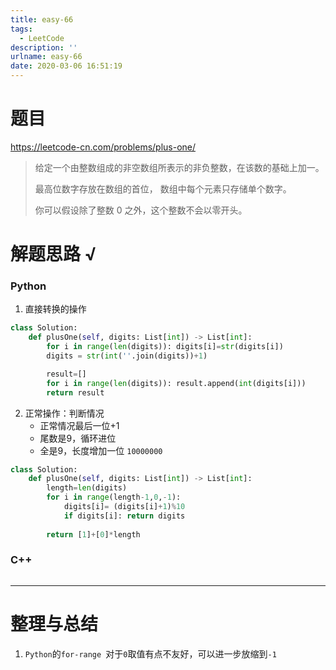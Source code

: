 ```yaml
---
title: easy-66
tags:
  - LeetCode
description: ''
urlname: easy-66
date: 2020-03-06 16:51:19
---
```


# 题目

https://leetcode-cn.com/problems/plus-one/

> 给定一个由整数组成的非空数组所表示的非负整数，在该数的基础上加一。
>
> 最高位数字存放在数组的首位， 数组中每个元素只存储单个数字。
>
> 你可以假设除了整数 0 之外，这个整数不会以零开头。
>

# 解题思路 √

### Python

1. 直接转换的操作

```python
class Solution:
    def plusOne(self, digits: List[int]) -> List[int]:
        for i in range(len(digits)): digits[i]=str(digits[i])
        digits = str(int(''.join(digits))+1)

        result=[]
        for i in range(len(digits)): result.append(int(digits[i]))
        return result
```

2. 正常操作：判断情况
   - 正常情况最后一位+1
   - 尾数是9，循环进位
   - 全是9，长度增加一位 `10000000`


```python
class Solution:
    def plusOne(self, digits: List[int]) -> List[int]:
        length=len(digits)
        for i in range(length-1,0,-1):
            digits[i]= (digits[i]+1)%10
            if digits[i]: return digits
        
        return [1]+[0]*length
```



### C++

```cpp

```

---



# 整理与总结

1. `Python`的`for-range `对于`0`取值有点不友好，可以进一步放缩到`-1`


